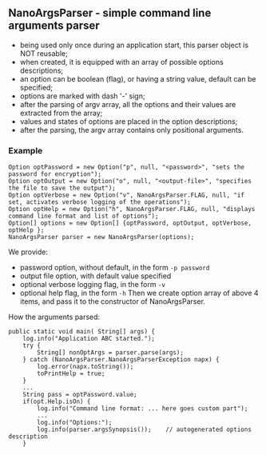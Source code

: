 ## NanoArgsParser - simple command line arguments parser

- being used only once during an application start, this parser object is NOT reusable;
- when created, it is equipped with an array of possible options descriptions;
- an option can be boolean (flag), or having a string value, default can be specified;
- options are marked with dash '-' sign;
- after the parsing of argv array, all the options and their values are extracted from the array;
- values and states of options are placed in the option descriptions;
- after the parsing, the argv array contains only positional arguments.

### Example
```
Option optPassword = new Option("p", null, "<password>", "sets the password for encryption");
Option optOutput = new Option("o", null, "<output-file>", "specifies the file to save the output");
Option optVerbose = new Option("v", NanoArgsParser.FLAG, null, "if set, activates verbose logging of the operations");
Option optHelp = new Option("h", NanoArgsParser.FLAG, null, "displays command line format and list of options");
Option[] options = new Option[] {optPassword, optOutput, optVerbose, optHelp };
NanoArgsParser parser = new NanoArgsParser(options);
```
We provide:
- password option, without default, in the form ```-p password```
- output file option, with default value specified
- optional verbose logging flag, in the form ```-v```
- optional help flag, in the form ```-h```
Then we create option array of above 4 items, and pass it to the constructor of NanoArgsParser.

How the arguments parsed:
```
public static void main( String[] args) {
    log.info("Application ABC started.");
    try {
        String[] nonOptArgs = parser.parse(args);
    } catch (NanoArgsParser.NanoArgsParserException napx) {
        log.error(napx.toString());
        toPrintHelp = true;
    }
    ...
    String pass = optPassword.value;
    if(opt.Help.isOn) {
        log.info("Command line format: ... here goes custom part");
        ...
        log.info("Options:");
        log.info(parser.argsSynopsis());    // autogenerated options description
    }
```
